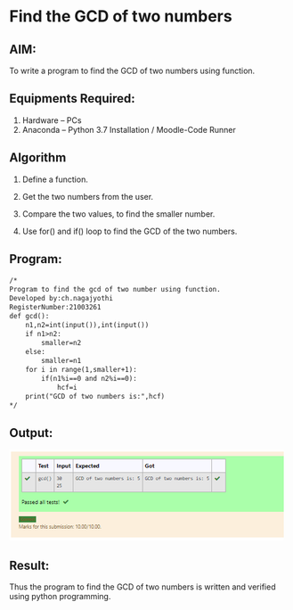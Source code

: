# Find the GCD of two numbers

## AIM:
To write a program to find the GCD of two numbers using function.

## Equipments Required:
1. Hardware – PCs
2. Anaconda – Python 3.7 Installation / Moodle-Code Runner

## Algorithm
1. Define a function.

2. Get the two numbers from the user.

3. Compare the two values, to find the smaller number.

4. Use for() and if() loop to find the GCD of the two numbers.

## Program:
```
/*
Program to find the gcd of two number using function.
Developed by:ch.nagajyothi 
RegisterNumber:21003261
def gcd():
    n1,n2=int(input()),int(input())
    if n1>n2:
        smaller=n2
    else:
        smaller=n1
    for i in range(1,smaller+1):
        if(n1%i==0 and n2%i==0):
            hcf=i
    print("GCD of two numbers is:",hcf) 
*/
```

## Output:
![gcd of two number](gcdfile.png)


## Result:
Thus the program to find the GCD of two numbers is written and verified using python programming.
